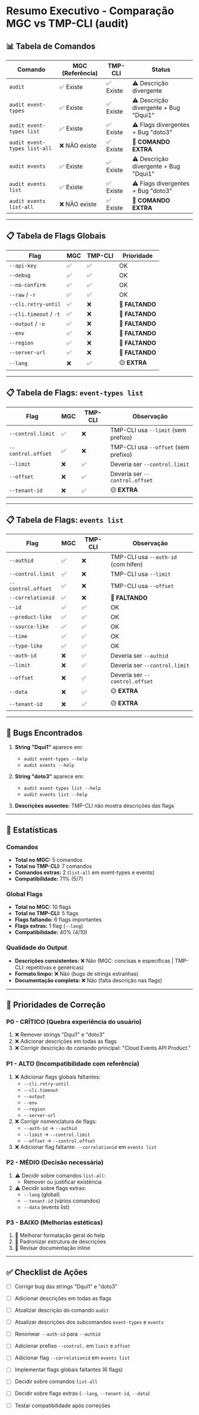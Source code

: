 # Resumo Executivo - Comparação MGC vs TMP-CLI (audit)

## 📊 Tabela de Comandos

| Comando | MGC (Referência) | TMP-CLI | Status |
|---------|------------------|---------|--------|
| `audit` | ✅ Existe | ✅ Existe | ⚠️ Descrição divergente |
| `audit event-types` | ✅ Existe | ✅ Existe | ⚠️ Descrição divergente + Bug "Dqui1" |
| `audit event-types list` | ✅ Existe | ✅ Existe | ⚠️ Flags divergentes + Bug "doto3" |
| `audit event-types list-all` | ❌ NÃO existe | ✅ Existe | 🔴 **COMANDO EXTRA** |
| `audit events` | ✅ Existe | ✅ Existe | ⚠️ Descrição divergente + Bug "Dqui1" |
| `audit events list` | ✅ Existe | ✅ Existe | ⚠️ Flags divergentes + Bug "doto3" |
| `audit events list-all` | ❌ NÃO existe | ✅ Existe | 🔴 **COMANDO EXTRA** |

---

## 📋 Tabela de Flags Globais

| Flag | MGC | TMP-CLI | Prioridade |
|------|-----|---------|------------|
| `--api-key` | ✅ | ✅ | OK |
| `--debug` | ✅ | ✅ | OK |
| `--no-confirm` | ✅ | ✅ | OK |
| `--raw` / `-r` | ✅ | ✅ | OK |
| `--cli.retry-until` | ✅ | ❌ | 🔴 **FALTANDO** |
| `--cli.timeout` / `-t` | ✅ | ❌ | 🔴 **FALTANDO** |
| `--output` / `-o` | ✅ | ❌ | 🔴 **FALTANDO** |
| `--env` | ✅ | ❌ | 🔴 **FALTANDO** |
| `--region` | ✅ | ❌ | 🔴 **FALTANDO** |
| `--server-url` | ✅ | ❌ | 🔴 **FALTANDO** |
| `--lang` | ❌ | ✅ | 🟡 **EXTRA** |

---

## 📋 Tabela de Flags: `event-types list`

| Flag | MGC | TMP-CLI | Observação |
|------|-----|---------|------------|
| `--control.limit` | ✅ | ❌ | TMP-CLI usa `--limit` (sem prefixo) |
| `--control.offset` | ✅ | ❌ | TMP-CLI usa `--offset` (sem prefixo) |
| `--limit` | ❌ | ✅ | Deveria ser `--control.limit` |
| `--offset` | ❌ | ✅ | Deveria ser `--control.offset` |
| `--tenant-id` | ❌ | ✅ | 🟡 **EXTRA** |

---

## 📋 Tabela de Flags: `events list`

| Flag | MGC | TMP-CLI | Observação |
|------|-----|---------|------------|
| `--authid` | ✅ | ❌ | TMP-CLI usa `--auth-id` (com hífen) |
| `--control.limit` | ✅ | ❌ | TMP-CLI usa `--limit` |
| `--control.offset` | ✅ | ❌ | TMP-CLI usa `--offset` |
| `--correlationid` | ✅ | ❌ | 🔴 **FALTANDO** |
| `--id` | ✅ | ✅ | OK |
| `--product-like` | ✅ | ✅ | OK |
| `--source-like` | ✅ | ✅ | OK |
| `--time` | ✅ | ✅ | OK |
| `--type-like` | ✅ | ✅ | OK |
| `--auth-id` | ❌ | ✅ | Deveria ser `--authid` |
| `--limit` | ❌ | ✅ | Deveria ser `--control.limit` |
| `--offset` | ❌ | ✅ | Deveria ser `--control.offset` |
| `--data` | ❌ | ✅ | 🟡 **EXTRA** |
| `--tenant-id` | ❌ | ✅ | 🟡 **EXTRA** |

---

## 🐛 Bugs Encontrados

1. **String "Dqui1"** aparece em:
   - `audit event-types --help`
   - `audit events --help`

2. **String "doto3"** aparece em:
   - `audit event-types list --help`
   - `audit events list --help`

3. **Descrições ausentes:** TMP-CLI não mostra descrições das flags

---

## 📝 Estatísticas

### Comandos
- **Total no MGC:** 5 comandos
- **Total no TMP-CLI:** 7 comandos
- **Comandos extras:** 2 (`list-all` em event-types e events)
- **Compatibilidade:** 71% (5/7)

### Global Flags
- **Total no MGC:** 10 flags
- **Total no TMP-CLI:** 5 flags
- **Flags faltando:** 6 flags importantes
- **Flags extras:** 1 flag (`--lang`)
- **Compatibilidade:** 40% (4/10)

### Qualidade do Output
- **Descrições consistentes:** ❌ Não (MGC: concisas e específicas | TMP-CLI: repetitivas e genéricas)
- **Formato limpo:** ❌ Não (bugs de strings estranhas)
- **Documentação completa:** ❌ Não (falta descrição nas flags)

---

## 🎯 Prioridades de Correção

### P0 - CRÍTICO (Quebra experiência do usuário)
1. ❌ Remover strings "Dqui1" e "doto3"
2. ❌ Adicionar descrições em todas as flags
3. ❌ Corrigir descrição do comando principal: "Cloud Events API Product."

### P1 - ALTO (Incompatibilidade com referência)
1. ❌ Adicionar flags globais faltantes:
   - `--cli.retry-until`
   - `--cli.timeout`
   - `--output`
   - `--env`
   - `--region`
   - `--server-url`
2. ❌ Corrigir nomenclatura de flags:
   - `--auth-id` → `--authid`
   - `--limit` → `--control.limit`
   - `--offset` → `--control.offset`
3. ❌ Adicionar flag faltante: `--correlationid` em `events list`

### P2 - MÉDIO (Decisão necessária)
1. ⚠️ Decidir sobre comandos `list-all`:
   - Remover ou justificar existência
2. ⚠️ Decidir sobre flags extras:
   - `--lang` (global)
   - `--tenant-id` (vários comandos)
   - `--data` (events list)

### P3 - BAIXO (Melhorias estéticas)
1. 📝 Melhorar formatação geral do help
2. 📝 Padronizar estrutura de descrições
3. 📝 Revisar documentação inline

---

## ✅ Checklist de Ações

- [ ] Corrigir bug das strings "Dqui1" e "doto3"
- [ ] Adicionar descrições em todas as flags
- [ ] Atualizar descrição do comando `audit`
- [ ] Atualizar descrições dos subcomandos `event-types` e `events`
- [ ] Renomear `--auth-id` para `--authid`
- [ ] Adicionar prefixo `--control.` em `limit` e `offset`
- [ ] Adicionar flag `--correlationid` em `events list`
- [ ] Implementar flags globais faltantes (6 flags)
- [ ] Decidir sobre comandos `list-all`
- [ ] Decidir sobre flags extras (`--lang`, `--tenant-id`, `--data`)
- [ ] Testar compatibilidade após correções

